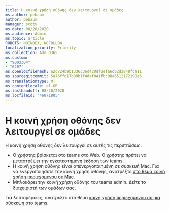 ```yaml
---
title: Η κοινή χρήση οθόνης δεν λειτουργεί σε ομάδες
ms.author: pebaum
author: pebaum
manager: scotv
ms.date: 08/20/2020
ms.audience: Admin
ms.topic: article
ROBOTS: NOINDEX, NOFOLLOW
localization_priority: Priority
ms.collection: Adm_O365
ms.custom:
- "9003304"
- "6207"
ms.openlocfilehash: a2c724b9b1336c36d420df0efa6db2d3848fca11
ms.sourcegitcommit: 5a76ffd17b09b1f4daf041fbc08a6512172198a6
ms.translationtype: MT
ms.contentlocale: el-GR
ms.lasthandoff: 08/20/2020
ms.locfileid: "46871805"
---
```

# <a name="screen-sharing-not-working-in-teams"></a>Η κοινή χρήση οθόνης δεν λειτουργεί σε ομάδες

Η κοινή χρήση οθόνης δεν λειτουργεί σε αυτές τις περιπτώσεις:

- Ο χρήστης βρίσκεται στο teams στο Web. Ο χρήστης πρέπει να μεταστρέψει την εγκατεστημένη έκδοση των teams.
- Η κοινή χρήση οθόνης είναι απενεργοποιημένη σε συσκευή Mac. Για να ενεργοποιήσετε την κοινή χρήση οθόνης, ανατρέξτε [στο θέμα κοινή χρήση περιεχομένου σε Mac](https://support.microsoft.com/office/share-content-in-a-meeting-in-teams-fcc2bf59-aecd-4481-8f99-ce55dd836ce8#bkmk_sharecontentonmac).
- Μπλοκάρει την κοινή χρήση οθόνης του teams admin. Δείτε το διαχειριστή των ομάδων σας.  
    
Για λεπτομέρειες, ανατρέξτε στο θέμα [κοινή χρήση περιεχομένου σε μια σύσκεψη στο teams](https://support.microsoft.com/office/share-content-in-a-meeting-in-teams-fcc2bf59-aecd-4481-8f99-ce55dd836ce8).
